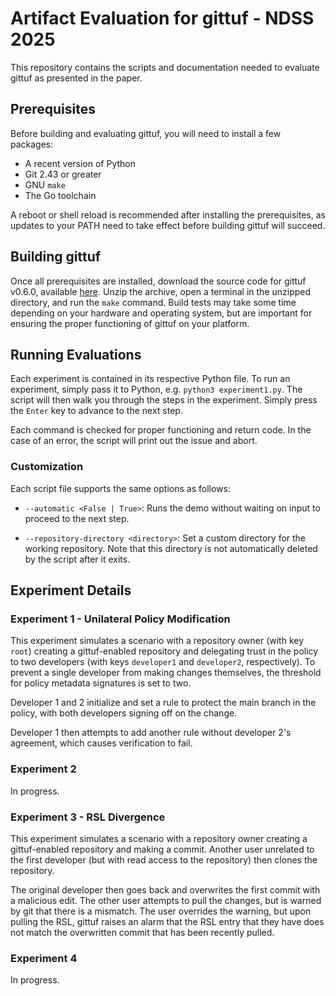# Artifact Evaluation for gittuf - NDSS 2025

This repository contains the scripts and documentation needed to evaluate gittuf
as presented in the paper.

## Prerequisites

Before building and evaluating gittuf, you will need to install a few packages:

- A recent version of Python
- Git 2.43 or greater
- GNU `make`
- The Go toolchain

A reboot or shell reload is recommended after installing the prerequisites, as
updates to your PATH need to take effect before building gittuf will succeed.

## Building gittuf

Once all prerequisites are installed, download the source code for gittuf
v0.6.0, available
[here](https://github.com/gittuf/gittuf/archive/refs/tags/v0.6.0.zip). Unzip the
archive, open a terminal in the unzipped directory, and run the `make` command.
Build tests may take some time depending on your hardware and operating system,
but are important for ensuring the proper functioning of gittuf on your
platform.

## Running Evaluations

Each experiment is contained in its respective Python file. To run an
experiment, simply pass it to Python, e.g. `python3 experiment1.py`. The script
will then walk you through the steps in the experiment. Simply press the `Enter`
key to advance to the next step.

Each command is checked for proper functioning and return code. In the case of
an error, the script will print out the issue and abort.

### Customization

Each script file supports the same options as follows:

- `--automatic <False | True>`: Runs the demo without waiting on input to
  proceed to the next
  step.

- `--repository-directory <directory>`: Set a custom directory for the working
  repository. Note that this directory is not automatically deleted by the
  script after it exits.

## Experiment Details

### Experiment 1 - Unilateral Policy Modification

This experiment simulates a scenario with a repository owner (with key `root`)
creating a gittuf-enabled repository and delegating trust in the policy to two
developers (with keys `developer1` and `developer2`, respectively). To prevent a
single developer from making changes themselves, the threshold for policy
metadata signatures is set to two.

Developer 1 and 2 initialize and set a rule to protect the main branch in the
policy, with both developers signing off on the change.

Developer 1 then attempts to add another rule without developer 2's agreement,
which causes verification to fail.

### Experiment 2

In progress.

### Experiment 3 - RSL Divergence

This experiment simulates a scenario with a repository owner creating a
gittuf-enabled repository and making a commit. Another user unrelated to the
first developer (but with read access to the repository) then clones the
repository.

The original developer then goes back and overwrites the first commit with a
malicious edit. The other user attempts to pull the changes, but is warned by
git that there is a mismatch. The user overrides the warning, but upon pulling
the RSL, gittuf raises an alarm that the RSL entry that they have does not match
the overwritten commit that has been recently pulled.

### Experiment 4

In progress.
